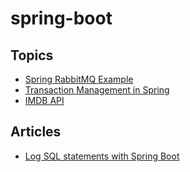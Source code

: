 # spring-boot

## Topics

- [Spring RabbitMQ Example](spring-rabbitmq-example)
- [Transaction Management in Spring](spring-transaction-management)
- [IMDB API](imdb-api)

## Articles

- [Log SQL statements with Spring Boot](https://vladmihalcea.com/log-sql-spring-boot/)
